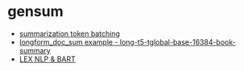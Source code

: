 # gensum


- [summarization token batching]([link-to-page-1](https://github.com/sznajdr/sumpdf/blob/2a1bb96b988c78c14554509bc431128d98c8a2ad/summarization_token_batching.ipynb))
- [longform_doc_sum example - long-t5-tglobal-base-16384-book-summary
](https://github.com/sznajdr/sumpdf/blob/2a1bb96b988c78c14554509bc431128d98c8a2ad/longform_doc_sum.ipynb)
- [LEX NLP & BART](https://github.com/sznajdr/sumpdf/blob/fed4a846d2fbd5d018a0c253547c9ac981527c37/sumpdf.ipynb)
